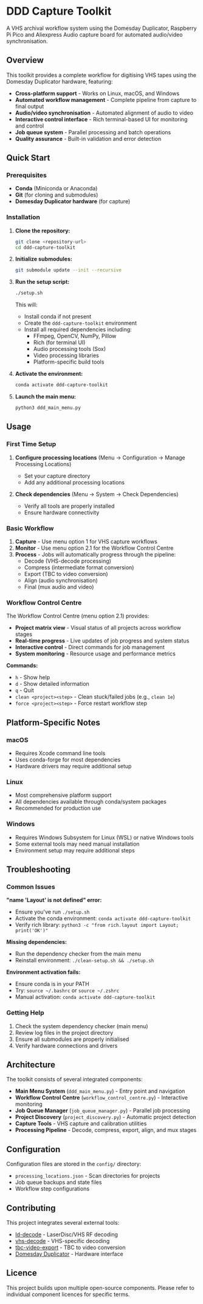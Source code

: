 # DDD Capture Toolkit

A VHS archival workflow system using the Domesday Duplicator, Raspberry Pi Pico and Aliexpress Audio capture board for automated audio/video synchronisation.

## Overview

This toolkit provides a complete workflow for digitising VHS tapes using the Domesday Duplicator hardware, featuring:

- **Cross-platform support** - Works on Linux, macOS, and Windows
- **Automated workflow management** - Complete pipeline from capture to final output
- **Audio/video synchronisation** - Automated alignment of audio to video
- **Interactive control interface** - Rich terminal-based UI for monitoring and control
- **Job queue system** - Parallel processing and batch operations
- **Quality assurance** - Built-in validation and error detection

## Quick Start

### Prerequisites

- **Conda** (Miniconda or Anaconda)
- **Git** (for cloning and submodules)
- **Domesday Duplicator hardware** (for capture)

### Installation

1. **Clone the repository:**
   ```bash
   git clone <repository-url>
   cd ddd-capture-toolkit
   ```

2. **Initialize submodules:**
   ```bash
   git submodule update --init --recursive
   ```

3. **Run the setup script:**
   ```bash
   ./setup.sh
   ```
   
   This will:
   - Install conda if not present
   - Create the `ddd-capture-toolkit` environment
   - Install all required dependencies including:
     - FFmpeg, OpenCV, NumPy, Pillow
     - Rich (for terminal UI)
     - Audio processing tools (Sox)
     - Video processing libraries
     - Platform-specific build tools

4. **Activate the environment:**
   ```bash
   conda activate ddd-capture-toolkit
   ```

5. **Launch the main menu:**
   ```bash
   python3 ddd_main_menu.py
   ```

## Usage

### First Time Setup

1. **Configure processing locations** (Menu → Configuration → Manage Processing Locations)
   - Set your capture directory
   - Add any additional processing locations

2. **Check dependencies** (Menu → System → Check Dependencies)
   - Verify all tools are properly installed
   - Ensure hardware connectivity

### Basic Workflow

1. **Capture** - Use menu option 1 for VHS capture workflows
2. **Monitor** - Use menu option 2.1 for the Workflow Control Centre
3. **Process** - Jobs will automatically progress through the pipeline:
   - Decode (VHS-decode processing)
   - Compress (intermediate format conversion)
   - Export (TBC to video conversion)
   - Align (audio synchronisation)
   - Final (mux audio and video)

### Workflow Control Centre

The Workflow Control Centre (menu option 2.1) provides:

- **Project matrix view** - Visual status of all projects across workflow stages
- **Real-time progress** - Live updates of job progress and system status
- **Interactive control** - Direct commands for job management
- **System monitoring** - Resource usage and performance metrics

**Commands:**
- `h` - Show help
- `d` - Show detailed information
- `q` - Quit
- `clean <project><step>` - Clean stuck/failed jobs (e.g., `clean 1e`)
- `force <project><step>` - Force restart workflow step

## Platform-Specific Notes

### macOS
- Requires Xcode command line tools
- Uses conda-forge for most dependencies
- Hardware drivers may require additional setup

### Linux
- Most comprehensive platform support
- All dependencies available through conda/system packages
- Recommended for production use

### Windows
- Requires Windows Subsystem for Linux (WSL) or native Windows tools
- Some external tools may need manual installation
- Environment setup may require additional steps

## Troubleshooting

### Common Issues

**"name 'Layout' is not defined" error:**
- Ensure you've run `./setup.sh`
- Activate the conda environment: `conda activate ddd-capture-toolkit`
- Verify rich library: `python3 -c "from rich.layout import Layout; print('OK')"`

**Missing dependencies:**
- Run the dependency checker from the main menu
- Reinstall environment: `./clean-setup.sh && ./setup.sh`

**Environment activation fails:**
- Ensure conda is in your PATH
- Try: `source ~/.bashrc` or `source ~/.zshrc`
- Manual activation: `conda activate ddd-capture-toolkit`

### Getting Help

1. Check the system dependency checker (main menu)
2. Review log files in the project directory
3. Ensure all submodules are properly initialised
4. Verify hardware connections and drivers

## Architecture

The toolkit consists of several integrated components:

- **Main Menu System** (`ddd_main_menu.py`) - Entry point and navigation
- **Workflow Control Centre** (`workflow_control_centre.py`) - Interactive monitoring
- **Job Queue Manager** (`job_queue_manager.py`) - Parallel job processing
- **Project Discovery** (`project_discovery.py`) - Automatic project detection
- **Capture Tools** - VHS capture and calibration utilities
- **Processing Pipeline** - Decode, compress, export, align, and mux stages

## Configuration

Configuration files are stored in the `config/` directory:

- `processing_locations.json` - Scan directories for projects
- Job queue backups and state files
- Workflow step configurations

## Contributing

This project integrates several external tools:

- [ld-decode](https://github.com/happycube/ld-decode) - LaserDisc/VHS RF decoding
- [vhs-decode](https://github.com/oyvindln/vhs-decode) - VHS-specific decoding
- [tbc-video-export](https://github.com/JuniorIsAJitterbug/tbc-video-export) - TBC to video conversion
- [Domesday Duplicator](https://github.com/simoninns/DomesdayDuplicator) - Hardware interface

## Licence

This project builds upon multiple open-source components. Please refer to individual component licences for specific terms.
